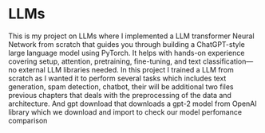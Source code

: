 # LLMs
This is my project on LLMs where I implemented a LLM transformer Neural Network from scratch that guides you through building a ChatGPT-style large language model using PyTorch. It helps with hands-on experience covering setup, attention, pretraining, fine-tuning, and text classification—no external LLM libraries needed.
In this project I trained a LLM from scratch as I wanted it to perform several tasks which includes text generation, spam detection, chatbot, their will be additional two files previous chapters that deals with the preprocessing of the data and architecture. And gpt download that downloads a gpt-2 model from OpenAI library which we download and import to check our model perfomance comparison
